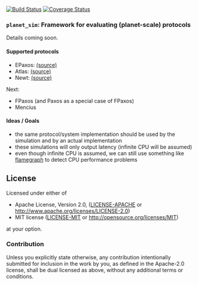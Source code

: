 [![Build Status](https://travis-ci.org/vitorenesduarte/planet_sim.svg?branch=master)](https://travis-ci.org/vitorenesduarte/planet_sim)
[![Coverage Status](https://coveralls.io/repos/github/vitorenesduarte/planet_sim/badge.svg)](https://coveralls.io/github/vitorenesduarte/planet_sim)

### `planet_sim`: Framework for evaluating (planet-scale) protocols

Details coming soon.

#### Supported protocols
- EPaxos: [(source)](https://github.com/vitorenesduarte/planet_sim/tree/master/src/protocol/epaxos.rs)
- Atlas: [(source)](https://github.com/vitorenesduarte/planet_sim/tree/master/src/protocol/atlas.rs)
- Newt: [(source)](https://github.com/vitorenesduarte/planet_sim/tree/master/src/protocol/newt.rs)

Next:
- FPaxos (and Paxos as a special case of FPaxos)
- Mencius

#### Ideas / Goals

- the same protocol/system implementation should be used by the simulation and by an actual implementation
- these simulations will only output latency (infinite CPU will be assumed)
- even though infinite CPU is assumed, we can still use something like [flamegraph](https://github.com/jonhoo/inferno/) to detect CPU performance problems

## License

Licensed under either of

 * Apache License, Version 2.0, ([LICENSE-APACHE](LICENSE-APACHE) or http://www.apache.org/licenses/LICENSE-2.0)
 * MIT license ([LICENSE-MIT](LICENSE-MIT) or http://opensource.org/licenses/MIT)

at your option.

### Contribution

Unless you explicitly state otherwise, any contribution intentionally submitted for inclusion in the work by you, as defined in the Apache-2.0 license, shall be dual licensed as above, without any additional terms or conditions.
